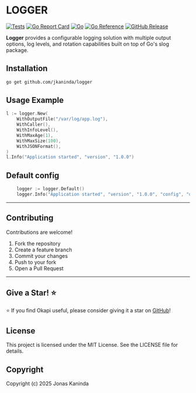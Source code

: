 # LOGGER

[![Tests](https://github.com/jkaninda/logger/actions/workflows/tests.yml/badge.svg)](https://github.com/jkaninda/logger/actions/workflows/tests.yml)
[![Go Report Card](https://goreportcard.com/badge/github.com/jkaninda/logger)](https://goreportcard.com/report/github.com/jkaninda/logger)
[![Go](https://img.shields.io/github/go-mod/go-version/jkaninda/logger)](https://go.dev/)
[![Go Reference](https://pkg.go.dev/badge/github.com/jkaninda/logger.svg)](https://pkg.go.dev/github.com/jkaninda/logger)
[![GitHub Release](https://img.shields.io/github/v/release/jkaninda/logger)](https://github.com/jkaninda/logger/releases)

**Logger** provides a configurable logging solution with multiple output options, log levels, and rotation capabilities built on top of Go's slog package.

## Installation

```bash
go get github.com/jkaninda/logger
```
## Usage Example

```go
l := logger.New(
    WithOutputFile("/var/log/app.log"),
    WithCaller(),
    WithInfoLevel(),
    WithMaxAge(1),
    WithMaxSize(100),
    WithJSONFormat(),
)
l.Info("Application started", "version", "1.0.0")
```
## Default config

```go
	logger := logger.Default()
	logger.Info("Application started", "version", "1.0.0", "config", "default")
```
---

## Contributing

Contributions are welcome!

1. Fork the repository
2. Create a feature branch
3. Commit your changes
4. Push to your fork
5. Open a Pull Request



---
## Give a Star! ⭐

⭐ If you find Okapi useful, please consider giving it a star on [GitHub](https://github.com/jkaninda/logger)!


## License

This project is licensed under the MIT License. See the LICENSE file for details.

## Copyright

Copyright (c) 2025 Jonas Kaninda
